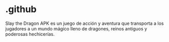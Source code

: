 # .github
Slay the Dragon APK es un juego de acción y aventura que transporta a los jugadores a un mundo mágico lleno de dragones, reinos antiguos y poderosas hechicerías.
